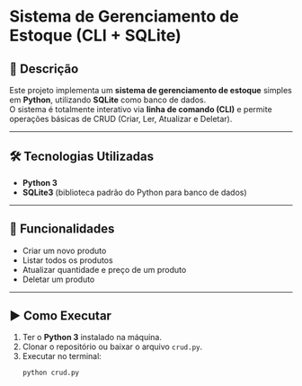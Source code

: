 # Sistema de Gerenciamento de Estoque (CLI + SQLite)

## 📌 Descrição
Este projeto implementa um **sistema de gerenciamento de estoque** simples em **Python**, utilizando **SQLite** como banco de dados.  
O sistema é totalmente interativo via **linha de comando (CLI)** e permite operações básicas de CRUD (Criar, Ler, Atualizar e Deletar).

---

## 🛠️ Tecnologias Utilizadas
- **Python 3**  
- **SQLite3** (biblioteca padrão do Python para banco de dados)  

---

## 📂 Funcionalidades
- Criar um novo produto  
- Listar todos os produtos  
- Atualizar quantidade e preço de um produto  
- Deletar um produto  

---

## ▶️ Como Executar
1. Ter o **Python 3** instalado na máquina.  
2. Clonar o repositório ou baixar o arquivo `crud.py`.  
3. Executar no terminal:  
   ```bash
   python crud.py
